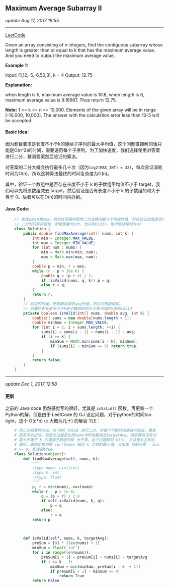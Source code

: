 ## Maximum Average Subarray II
_update Aug 17, 2017 18:55_

---
[LeetCode](https://leetcode.com/problems/maximum-average-subarray-ii/description/)

Given an array consisting of n integers, find the contiguous subarray whose length is greater than or equal to k that has the maximum average value. And you need to output the maximum average value.

**Example 1:**

Input: [1,12,-5,-6,50,3], k = 4
Output: 12.75

**Explanation:**

when length is 5, maximum average value is 10.8,
when length is 6, maximum average value is 9.16667.
Thus return 12.75.

**Note:**
1 <= k <= n <= 10,000.
Elements of the given array will be in range [-10,000, 10,000].
The answer with the calculation error less than 10-5 will be accepted.

#### Basic Idea:
因为题目要求是长度不小于k的连续子序列的最大平均值，这个问题直接解的话只能是O(n^2)的时间，需要遍历每个子序列。为了加快速度，我们选择使用对答案进行二分，猜测答案然后验证的算法。

对答案的二分大概会执行最多几十次（因为`log2(MAX_INT) = 32`），每次验证消耗时间为O(n)，所以这种算法最终的时间复杂度为O(n)。

其中，验证一个数组中是否存在长度不小于 k 的子数组平均值不小于 target，我们可以先将原数组减去 target，然后验证是否有长度不小于 k 的子数组的和大于等于 0。后者可以在O(n)的时间内办到。

#### Java Code:
```java
    // 先找出min和max，然后在范围内使用二分法猜测最大平均值的值，然后验证该值是否存在
    // 二分时间其实很快，即使是最大int，也只有O(32)，每次验证耗时O(n)
    class Solution {
        public double findMaxAverage(int[] nums, int k) {
            int min = Integer.MAX_VALUE;
            int max = Integer.MIN_VALUE;
            for (int num : nums) {
                min = Math.min(min, num);
                max = Math.max(max, num);
            }
            double p = min, r = max;
            while (r - p > 10e-6) {
                double q = (p + r) / 2;
                if (isValid(nums, q, k)) p = q;
                else r = q;
            }
            return r;
        }
        // 验证的时候，把原数组减去avg的值，然后利用前缀和。
        // 只要存在长度不小于k的子数组的和大于等于0即可说明valid
        private boolean isValid(int[] nums, double avg, int k) {
            double[] sums = new double[nums.length + 1];
            double minSum = Integer.MAX_VALUE;
            for (int i = 1; i < sums.length; ++i) {
                sums[i] = sums[i - 1] + nums[i - 1] - avg;
                if (i >= k) {
                    minSum = Math.min(sums[i - k], minSum);
                    if (sums[i] - minSum >= 0) return true;
                }
            }
            return false;
        }
    }
```

---
_update Dec 1, 2017 12:58_

#### 更新
之前的 Java code 仍然感觉写的很好，尤其是 `isValid()` 函数。再更新一个Python的解，但是由于 LeetCode 的 OJ 设定问题，对于python的时间too tight，这个 O(c*n) (c 大概为几十) 的解会 TLE：
```python
    # 用二分结果的方法，对 MAX_VALUE 进行二分，对每个可能的结果进行验证，看其
    # 是否可以出现。检验方法就是先把nums中所有数减去targetAvg，然后看有没有长
    # 度大于等于 k 的连续子数组的和 大于零。这个过程耗时 O(n)，方法是从左到右
    # 遍历，跟踪距离当前 currIndex 超过 k 之前的最小值，当出现 当前元素 - min
    # >= 0, 即返回true
    class Solution(object):
        def findMaxAverage(self, nums, k):
            """
            :type nums: List[int]
            :type k: int
            :rtype: float
            """
            p, r = min(nums), max(nums)
            while r - p > 1e-6:
                q = (p + r) / 2.0
                if self.isValid(nums, k, q):
                    p = q
                else:
                    r = q
            return p
        
        
        
        def isValid(self, nums, k, targetAvg):
            preSum = [0] * (len(nums) + 1)
            minSum = float('inf')
            for i in range(len(nums)):
                preSum[i + 1] = preSum[i] + nums[i] - targetAvg
                if i >= k - 1:
                    minSum = min(minSum, preSum[i - k  + 1])
                    if preSum[i + 1] - minSum >= 0:
                        return True
            return False
```